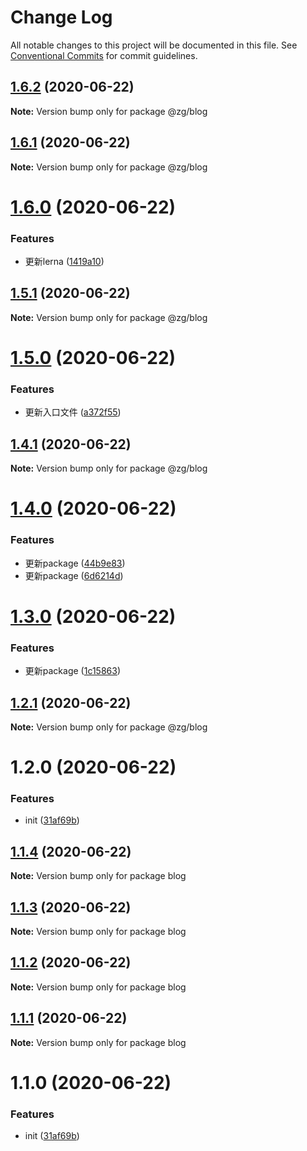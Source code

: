 # Change Log

All notable changes to this project will be documented in this file.
See [Conventional Commits](https://conventionalcommits.org) for commit guidelines.

## [1.6.2](https://github.com/KingGanZeng/learn-lerna/compare/@zg/blog@1.6.1...@zg/blog@1.6.2) (2020-06-22)

**Note:** Version bump only for package @zg/blog





## [1.6.1](https://github.com/KingGanZeng/learn-lerna/compare/@zg/blog@1.6.0...@zg/blog@1.6.1) (2020-06-22)

**Note:** Version bump only for package @zg/blog





# [1.6.0](https://github.com/KingGanZeng/learn-lerna/compare/@zg/blog@1.5.1...@zg/blog@1.6.0) (2020-06-22)


### Features

* 更新lerna ([1419a10](https://github.com/KingGanZeng/learn-lerna/commit/1419a106e9a5f53eca3049e39585578c37cd4210))





## [1.5.1](https://github.com/KingGanZeng/learn-lerna/compare/@zg/blog@1.5.0...@zg/blog@1.5.1) (2020-06-22)

**Note:** Version bump only for package @zg/blog





# [1.5.0](https://github.com/KingGanZeng/learn-lerna/compare/@zg/blog@1.4.1...@zg/blog@1.5.0) (2020-06-22)


### Features

* 更新入口文件 ([a372f55](https://github.com/KingGanZeng/learn-lerna/commit/a372f551f250dbc790cbbab8405e9e259fe4d53d))





## [1.4.1](https://github.com/KingGanZeng/learn-lerna/compare/@zg/blog@1.4.0...@zg/blog@1.4.1) (2020-06-22)

**Note:** Version bump only for package @zg/blog





# [1.4.0](https://github.com/KingGanZeng/learn-lerna/compare/@zg/blog@1.3.0...@zg/blog@1.4.0) (2020-06-22)


### Features

* 更新package ([44b9e83](https://github.com/KingGanZeng/learn-lerna/commit/44b9e83e0cba05b1948b35911e1a16c4b0706fee))
* 更新package ([6d6214d](https://github.com/KingGanZeng/learn-lerna/commit/6d6214d585554eed4416986dc471f113ad69de13))





# [1.3.0](https://github.com/KingGanZeng/learn-lerna/compare/@zg/blog@1.2.1...@zg/blog@1.3.0) (2020-06-22)


### Features

* 更新package ([1c15863](https://github.com/KingGanZeng/learn-lerna/commit/1c15863bd8f0ecc447506a4f8ba63d93e1517139))





## [1.2.1](https://github.com/KingGanZeng/learn-lerna/compare/@zg/blog@1.2.0...@zg/blog@1.2.1) (2020-06-22)

**Note:** Version bump only for package @zg/blog





# 1.2.0 (2020-06-22)


### Features

* init ([31af69b](https://github.com/KingGanZeng/learn-lerna/commit/31af69b3efd65b460f761db560d49c55388fc10a))





## [1.1.4](https://github.com/KingGanZeng/learn-lerna/compare/blog@1.1.3...blog@1.1.4) (2020-06-22)

**Note:** Version bump only for package blog





## [1.1.3](https://github.com/KingGanZeng/learn-lerna/compare/blog@1.1.2...blog@1.1.3) (2020-06-22)

**Note:** Version bump only for package blog





## [1.1.2](https://github.com/KingGanZeng/learn-lerna/compare/blog@1.1.1...blog@1.1.2) (2020-06-22)

**Note:** Version bump only for package blog





## [1.1.1](https://github.com/KingGanZeng/learn-lerna/compare/blog@1.1.0...blog@1.1.1) (2020-06-22)

**Note:** Version bump only for package blog





# 1.1.0 (2020-06-22)


### Features

* init ([31af69b](https://github.com/KingGanZeng/learn-lerna/commit/31af69b3efd65b460f761db560d49c55388fc10a))
